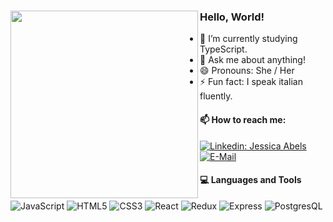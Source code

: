 ### Hello, World!  <img src="https://i.ibb.co/5xnHM6h/pixelart.png" align="left" width="300px">
  
  - 🔭 I’m currently studying TypeScript.
  - 💬 Ask me about anything!
  - 😄 Pronouns: She / Her
  - ⚡ Fun fact: I speak italian fluently.
  
  #### 📫 How to reach me:   

  [![Linkedin: Jessica Abels](https://img.shields.io/badge/-JessicaAbels-blue?style=flat-square&logo=Linkedin&logoColor=white&link=https://www.linkedin.com/in/jessica-abels-pdx/)](https://www.linkedin.com/in/jessica-abels-pdx/)
<a href="mailto:mailto:jessabels92@gmail.com">![E-Mail](https://img.shields.io/badge/email-2a8?style=flat-square&logo=gmail&logoColor=white)</a>
  
  #### 💻 Languages and Tools <br />

![JavaScript](https://img.shields.io/badge/-JavaScript-black?style=flat&logo=javascript)
![HTML5](https://img.shields.io/badge/-HTML5-E34F26?style=flat&logo=html5&logoColor=white)
![CSS3](https://img.shields.io/badge/-CSS3-1572B6?style=flat&logo=css3)
![React](https://img.shields.io/badge/-React-black?style=flat&logo=react)
![Redux](https://img.shields.io/badge/-Redux-lightblue?style=flat&logo=redux)
![Express](https://img.shields.io/badge/-Express-blue?style=flat&logo=express)
![PostgresQL](https://img.shields.io/badge/-PostgreSQL-blue?style=flat&logo=postgresql)
